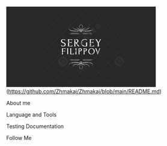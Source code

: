 ![Header](https://github.com/Zhmakaj/Zhmakaj/blob/main/assets/header.png)(https://github.com/Zhmakaj/Zhmakaj/blob/main/README.md)

About me

Language and Tools

Testing Documentation

Follow Me

